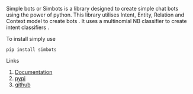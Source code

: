 Simple bots or Simbots is a library designed to create simple chat bots using the power of python. This library utilises Intent, Entity, Relation and Context
model to create bots . It uses a multinomial NB classifier to create intent classifiers . 

To install simply use 

    pip install simbots

Links
 
 1) [Documentation](https://vaibhavrr1.github.io/simbots/index.html) 
 2) [pypi](https://pypi.org/project/simbots/)
 3) [github](https://github.com/vaibhavrr1/simbots)
 
 
 